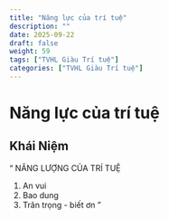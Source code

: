 ```yaml
---
title: "Năng lực của trí tuệ"
description: ""
date: 2025-09-22
draft: false
weight: 59
tags: ["TVHL Giàu Trí tuệ"]
categories: ["TVHL Giàu Trí tuệ"]
---
```


# Năng lực của trí tuệ

<!-- **Mã:** 
**Nhóm:**  -->

## Khái Niệm

“ 
NĂNG LƯỢNG CỦA TRÍ TUỆ
1. An vui 
2. Bao dung
3. Trân trọng - biết ơn
”